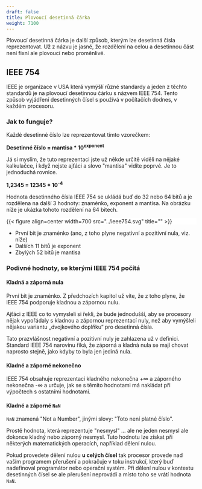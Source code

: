 ```yaml
---
draft: false
title: Plovoucí desetinná čárka
weight: 7100
---
```


Plovoucí desetinná čárka je další způsob, kterým lze desetinná čísla reprezentovat. Už z názvu je jasné, že rozdělení na celou a desetinnou část není fixní ale plovoucí nebo proměnlivé.

## IEEE 754

IEEE je organizace v USA která vymýšlí různé standardy a jeden z těchto standardů je na plovoucí desetinnou čárku s názvem IEEE 754. Tento způsob vyjádření desetinných čísel s používá v počítačích dodnes, v každém procesoru.

### Jak to funguje?

Každé desetinné číslo lze reprezentovat tímto vzorečkem:

**Desetinné číslo = mantisa * 10<sup>exponent</sup>**

Já si myslím, že tuto reprezentaci jste už někde určitě viděli na nějaké kalkulačce, i když nejste ajťáci a slovo "mantisa" vidíte poprvé. Je to jednoduchá rovnice.

**1,2345 = 12345 * 10<sup>-4</sup>**

Hodnota desetinného čísla IEEE 754 se ukládá buď do 32 nebo 64 bitů a je rozdělena na další 3 hodnoty: znaménko, exponent a mantisa. Na obrázku níže je ukázka tohoto rozdělení na 64 bitech.

<div style="background-color:white;">

{{< figure align=center width=700 src="../ieee754.svg" title="" >}}

</div>

- První bit je znaménko (ano, z toho plyne negativní a pozitivní nula, viz. níže)
- Dalších 11 bitů je exponent
- Zbylých 52 bitů je mantisa

### Podivné hodnoty, se kterými IEEE 754 počítá

#### Kladná a záporná nula

První bit je znaménko. Z předchozích kapitol už víte, že z toho plyne, že IEEE 754 podporuje kladnou a zápornou nulu.

Ajťáci z IEEE co to vymysleli si řekli, že bude jednodušší, aby se procesory nějak vypořádaly s kladnou a zápornou reprezentací nuly, než aby vymýšleli nějakou variantu „dvojkového doplňku“ pro desetinná čísla.

Tato prazvlášnost negativní a pozitivní nuly je zahlazena už v definici. Standard IEEE 754 narovinu říká, že záporná a kladná nula se mají chovat naprosto stejně, jako kdyby to byla jen jediná nula.

#### Kladné a záporné nekonečno

IEEE 754 obsahuje reprezentaci kladného nekonečna +∞ a záporného nekonečna -∞ a určuje, jak se s těmito hodnotami má nakládat při výpočtech s ostatními hodnotami.

#### Kladné a záporné `NaN`

`NaN` znamená "Not a Number", jinými slovy: "Toto není platné číslo". 

Prostě hodnota, která reprezentuje "nesmysl" ... ale ne jeden nesmysl ale dokonce kladný nebo záporný nesmysl. Tuto hodnotu lze získat při některých matematických operacích, například dělení nulou.

Pokud provedete dělení nulou **u celých čísel** tak procesor provede nad vaším programem přerušení a pokračuje v toku instrukcí, který buď nadefinoval programátor nebo operační systém. Při dělení nulou v kontextu desetinných čísel se ale přerušení neprovádí a místo toho se vrátí hodnota `NaN`.